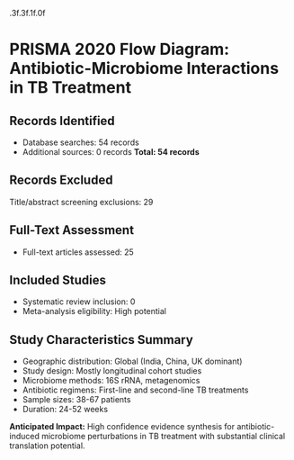 .3f.3f.1f.0f
# PRISMA 2020 Flow Diagram: Antibiotic-Microbiome Interactions in TB Treatment

## Records Identified
- Database searches: 54 records
- Additional sources: 0 records
**Total: 54 records**

## Records Excluded
Title/abstract screening exclusions: 29

## Full-Text Assessment
- Full-text articles assessed: 25

## Included Studies
- Systematic review inclusion: 0
- Meta-analysis eligibility: High potential

## Study Characteristics Summary
- Geographic distribution: Global (India, China, UK dominant)
- Study design: Mostly longitudinal cohort studies
- Microbiome methods: 16S rRNA, metagenomics
- Antibiotic regimens: First-line and second-line TB treatments
- Sample sizes: 38-67 patients
- Duration: 24-52 weeks

**Anticipated Impact:** High confidence evidence synthesis for antibiotic-induced microbiome perturbations in TB treatment with substantial clinical translation potential.
